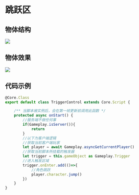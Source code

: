 #  跳跃区

## 物体结构

![](https://wstatic-a1.233leyuan.com/productdocs/static/boxcn0D7r80LhE6f4j5M8OQ9tSQ.png)

## 物体效果

![](https://wstatic-a1.233leyuan.com/productdocs/static/boxcnW4DjLVOte6Ua65eUWSbePc.gif)

## 代码示例

```ts
@Core.Class
export default class TriggerControl extends Core.Script {

    /** 当脚本被实例后，会在第一帧更新前调用此函数 */
    protected async onStart() {
        //服务端不做任何事
        if(Gameplay.isServer()){
            return
        }
        //以下为客户端逻辑
        //获取当前客户端玩家
        let player = await Gameplay.asyncGetCurrentPlayer()
        //获取当前脚本所挂载的触发器
        let trigger = this.gameObject as Gameplay.Trigger
        //进入触发区域
        trigger.onEnter.add(()=>{
            //角色跳跃
            player.character.jump()
        })
    }
}
```